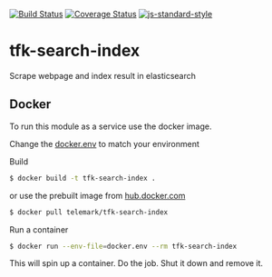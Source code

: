 [![Build Status](https://travis-ci.org/telemark/tfk-search-index.svg?branch=master)](https://travis-ci.org/telemark/tfk-search-index)
[![Coverage Status](https://coveralls.io/repos/telemark/tfk-search-index/badge.svg?branch=master&service=github)](https://coveralls.io/github/telemark/tfk-search-index?branch=master)
[![js-standard-style](https://img.shields.io/badge/code%20style-standard-brightgreen.svg?style=flat)](https://github.com/feross/standard)

# tfk-search-index

Scrape webpage and index result in elasticsearch

## Docker
To run this module as a service use the docker image.

Change the [docker.env](docker.env) to match your environment

Build
```sh
$ docker build -t tfk-search-index .
```

or use the prebuilt image from [hub.docker.com](https://hub.docker.com/r/telemark/tfk-search-index)

```sh
$ docker pull telemark/tfk-search-index
```

Run a container

```sh
$ docker run --env-file=docker.env --rm tfk-search-index
```

This will spin up a container. Do the job. Shut it down and remove it.
